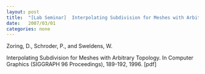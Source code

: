 ```yaml
---
layout: post
title:  "[Lab Seminar]  Interpolating Subdivision for Meshes with Arbitrary Topology "
date:   2007/03/01
categories: none
---
```





Zoring, D., Schroder, P., and Sweldens, W.


Interpolating Subdivision for Meshes with Arbitrary Topology. In Computer Graphics (SIGGRAPH 96 Proceedings), 189-192, 1996. [pdf]	



 

